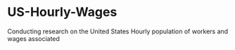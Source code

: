 # US-Hourly-Wages
Conducting research on the United States Hourly population of workers and wages associated 
